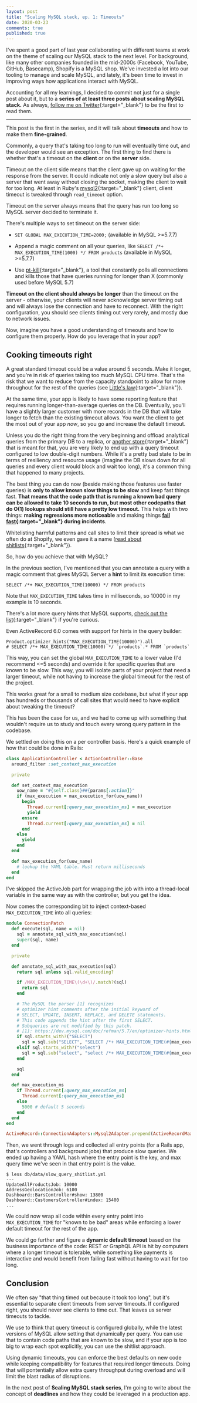 ```yaml
---
layout: post
title: "Scaling MySQL stack, ep. 1: Timeouts"
date: 2020-03-23
comments: true
published: true
---
```


I've spent a good part of last year collaborating with different teams at work on the theme of scaling our MySQL stack to the next level. For background, like many other companies founded in the mid-2000s (Facebook, YouTube, GitHub, Basecamp), Shopify is a MySQL shop. We've invested a lot into our tooling to manage and scale MySQL, and lately, it's been time to invest in improving ways how applications interact with MySQL.

Accounting for all my learnings, I decided to commit not just for a single post about it, but to a **series of at least three posts about scaling MySQL stack.** As always, [follow me on Twitter](https://twitter.com/kirshatrov){:target="_blank"} to be the first to read them.

***

This post is the first in the series, and it will talk about **timeouts** and how to make them **fine-grained**.

Commonly, a query that's taking too long to run will eventually time out, and the developer would see an exception. The first thing to find there is whether that's a timeout on the **client** or on the **server** side.

Timeout on the client side means that the client gave up on waiting for the response from the server. It could indicate not only a slow query but also a server that went away without closing the socket, making the client to wait for too long. At least in Ruby's [mysql2](https://github.com/brianmario/mysql2){:target="_blank"} client, client timeout is tweaked through `read_timeout` option.

Timeout on the server always means that the query has run too long so MySQL server decided to terminate it.

There's multiple ways to set timeout on the server side:

* `SET GLOBAL MAX_EXECUTION_TIME=2000;` (available in MySQL >=5.7.7)

* Append a magic comment on all your queries, like `SELECT /*+ MAX_EXECUTION_TIME(1000) */ FROM products` (available in MySQL >=5.7.7)

* Use [pt-kill](https://www.percona.com/doc/percona-toolkit/LATEST/pt-kill.html){:target="_blank"}, a tool that constantly polls all connections and kills those that have queries running for longer than X (commonly used before MySQL 5.7)

**Timeout on the client should always be longer** than the timeout on the server - otherwise, your clients will never acknowledge server timing out and will always lose the connection and have to reconnect. With the right configuration, you should see clients timing out very rarely, and mostly due to network issues.

Now, imagine you have a good understanding of timeouts and how to configure them properly. How do you leverage that in your app?

## Cooking timeouts right

A great standard timeout could be a value around 5 seconds. Make it longer, and you're in risk of queries taking too much MySQL CPU time. That's the risk that we want to reduce from the capacity standpoint to allow for more throughout for the rest of the queries (see [Little's law](https://en.wikipedia.org/wiki/Little%27s_law){:target="_blank"}).

At the same time, your app is likely to have some reporting feature that requires running longer-than-average queries on the DB. Eventually, you'll have a slightly larger customer with more records in the DB that will take longer to fetch than the existing timeout allows. You want the client to get the most out of your app _now_, so you go and increase the default timeout.

Unless you do the right thing from the very beginning and offload analytical queries from the primary DB to a replica, or [another store](https://en.wikipedia.org/wiki/Online_analytical_processing){:target="_blank"} that is meant for that, you are very likely to end up with a query timeout configured to low double-digit numbers. While it's a pretty bad state to be in terms of resiliency and resource usage (imagine the DB slows down for all queries and every client would block and wait too long), it's a common thing that happened to many projects.

The best thing you can do now (beside making those features use faster queries) is **only to allow known slow things to be slow** and keep fast things fast. **That means that the code path that is running a known bad query can be allowed to take 10 seconds to run, but most other codepaths that do O(1) lookups should still have a pretty low timeout.** This helps with two things: **making regressions more noticeable** and making things **[fail fast](https://www.oreilly.com/library/view/release-it/9781680500264/f_0047.html){:target="_blank"} during incidents**.

Whitelisting harmful patterns and call sites to limit their spread is what we often do at Shopify, we even gave it a name ([read about shitlists](https://sirupsen.com/shitlists/){:target="_blank"}).

So, how do you achieve that with MySQL?

In the previous section, I've mentioned that you can annotate a query with a magic comment that gives MySQL Server a **hint** to limit its execution time:

```
SELECT /*+ MAX_EXECUTION_TIME(10000) */ FROM products
```

Note that `MAX_EXECUTION_TIME` takes time in milliseconds, so 10000 in my example is 10 seconds.

There's a lot more query hints that MySQL supports, [check out the list](https://mysqlserverteam.com/new-optimizer-hints-in-mysql/){:target="_blank"} if you're curious.

Even ActiveRecord 6.0 comes with support for hints in the query builder:

```
Product.optimizer_hints("MAX_EXECUTION_TIME(10000)").all
# SELECT /*+ MAX_EXECUTION_TIME(10000) */ `products`.* FROM `products`
```

This way, you can set the global `MAX_EXECUTION_TIME` to a lower value (I'd recommend <=5 seconds) and override it for specific queries that are known to be slow. This way, you will isolate parts of your project that need a larger timeout, while not having to increase the global timeout for the rest of the project.

This works great for a small to medium size codebase, but what if your app has hundreds or thousands of call sites that would need to have explicit about tweaking the timeout?

This has been the case for us, and we had to come up with something that wouldn't require us to study and touch every wrong query pattern in the codebase.

We settled on doing this on a per controller basis. Here's a quick example of how that could be done in Rails:

```ruby
class ApplicationController < ActionController::Base
  around_filter :set_context_max_execution

  private

  def set_context_max_execution
    uow_name = "#{self.class}##{params[:action]}"
    if (max_execution = max_execution_for(uow_name))
      begin
        Thread.current[:query_max_execution_ms] = max_execution
        yield
      ensure
        Thread.current[:query_max_execution_ms] = nil
      end
    else
      yield
    end
  end

  def max_execution_for(uow_name)
    # lookup the YAML table. Must return milliseconds
  end
end
```

I've skipped the ActiveJob part for wrapping the job with into a thread-local variable in the same way as with the controller, but you get the idea.

Now comes the corresponding bit to inject context-based `MAX_EXECUTION_TIME` into all queries:

```ruby
module ConnectionPatch
  def execute(sql, name = nil)
    sql = annotate_sql_with_max_execution(sql)
    super(sql, name)
  end

  private

  def annotate_sql_with_max_execution(sql)
    return sql unless sql.valid_encoding?

    if /MAX_EXECUTION_TIME\(\d+\)/.match?(sql)
      return sql
    end

    # The MySQL the parser [1] recognizes
    # optimizer hint comments after the initial keyword of
    # SELECT, UPDATE, INSERT, REPLACE, and DELETE statements.
    # This code appends the hint after the first SELECT.
    # Subqueries are not modified by this patch.
    # [1]: https://dev.mysql.com/doc/refman/5.7/en/optimizer-hints.html
    if sql.starts_with?("SELECT")
      sql = sql.sub("SELECT", "SELECT /*+ MAX_EXECUTION_TIME(#{max_execution_ms}) */")
    elsif sql.starts_with?("select")
      sql = sql.sub("select", "select /*+ MAX_EXECUTION_TIME(#{max_execution_ms}) */")
    end

    sql
  end

  def max_execution_ms
    if Thread.current[:query_max_execution_ms]
      Thread.current[:query_max_execution_ms]
    else
      5000 # default 5 seconds
    end
  end
end

ActiveRecord::ConnectionAdapters::Mysql2Adapter.prepend(ActiveRecordMaxExecution::ConnectionPatch)
```

Then, we went through logs and collected all entry points (for a Rails app, that's controllers and background jobs) that produce slow queries. We ended up having a YAML hash where the entry point is the key, and max query time we've seen in that entry point is the value.

```
$ less db/data/slow_query_shitlist.yml
---
UpdateAllProductsJob: 10000
AddressGeolocationJob: 6100
Dashboard::BarsController#show: 13800
Dashboard::CustomersController#index: 15400
...
```

We could now wrap all code within every entry point into `MAX_EXECUTION_TIME` for "known to be bad" areas while enforcing a lower default timeout for the rest of the app.

We could go further and figure a **dynamic default timeout** based on the business importance of the code: REST or GraphQL API is hit by computers where a longer timeout is tolerable, while something like payments is interactive and would benefit from failing fast without having to wait for too long.

## Conclusion

We often say "that thing timed out because it took too long", but it's essential to separate client timeouts from server timeouts. If configured right, you should never see clients to time out. That leaves us server timeouts to tackle.

We use to think that query timeout is configured globally, while the latest versions of MySQL allow setting that dynamically per query. You can use that to contain code paths that are known to be slow, and if your app is too big to wrap each spot explicitly, you can use the shitlist approach.

Using dynamic timeouts, you can enforce the best defaults on new code while keeping compatibility for features that required longer timeouts. Doing that will pontentially allow extra query throughput during overload and will limit the blast radius of disruptions.

In the next post of **Scaling MySQL stack series**, I'm going to write about the concept of **deadlines** and how they could be leveraged in a production app.
